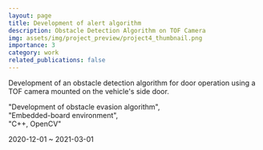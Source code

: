 ```yaml
---
layout: page
title: Development of alert algorithm
description: Obstacle Detection Algorithm on TOF Camera
img: assets/img/project_preview/project4_thumbnail.png
importance: 3
category: work
related_publications: false
---
```


Development of an obstacle detection algorithm for door operation using a TOF camera mounted on the vehicle's side door.  
  
"Development of obstacle evasion algorithm",  
"Embedded-board environment",  
"C++, OpenCV"  
  
2020-12-01 ~ 2021-03-01  

